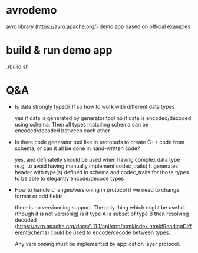 # avrodemo
avro library (https://avro.apache.org/) demo app
based on official examples

# build & run demo app
./build.sh

# Q&A

- Is data strongly typed? If so how to work with different data types
  
  yes if data is generated by generator tool
  no if data is encoded/decoded using schema. Then all types matcihng schema can be encoded/decoded between each other

- Is there code generator tool like in protobufs to create C++ code from schema, or can it all be done in hand-written code?

  yes, and definatelly should be used when having complex data type (e.g. to avoid having manually implement codec_traits)
  It generates header with type(s) defined in schema and codec_traits for those types to be able to elegantly encode/decode types

- How to handle changes/versioning in protocol if we need to change format or add fields
  
  there is no versionning support.
  The only thing which might be usefull (though it is not versionig) is if type A is subset of type B
  then resolving decoded (https://avro.apache.org/docs/1.11.1/api/cpp/html/index.html#ReadingDifferentSchema)
  could be used to encode/decode between types.
  
  Any versionning must be implemented by application layer protocol.
  

